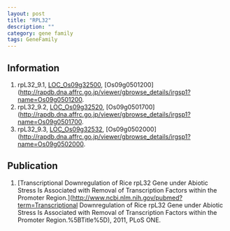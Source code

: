 ```yaml
---
layout: post
title: "RPL32"
description: ""
category: gene family
tags: GeneFamily
---
```


## Information
1. rpL32_9.1, [LOC_Os09g32500](http://rice.plantbiology.msu.edu/cgi-bin/ORF_infopage.cgi?orf=LOC_Os09g32500), [Os09g0501200](http://rapdb.dna.affrc.go.jp/viewer/gbrowse_details/irgsp1?name=Os09g0501200.
2. rpL32_9.2, [LOC_Os09g32520](http://rice.plantbiology.msu.edu/cgi-bin/ORF_infopage.cgi?orf=LOC_Os09g32520), [Os09g0501700](http://rapdb.dna.affrc.go.jp/viewer/gbrowse_details/irgsp1?name=Os09g0501700.
3. rpL32_9.3, [LOC_Os09g32532](http://rice.plantbiology.msu.edu/cgi-bin/ORF_infopage.cgi?orf=LOC_Os09g32532), [Os09g0502000](http://rapdb.dna.affrc.go.jp/viewer/gbrowse_details/irgsp1?name=Os09g0502000.

## Publication
1. [Transcriptional Downregulation of Rice rpL32 Gene under Abiotic Stress Is Associated with Removal of Transcription Factors within the Promoter Region.](http://www.ncbi.nlm.nih.gov/pubmed?term=Transcriptional Downregulation of Rice rpL32 Gene under Abiotic Stress Is Associated with Removal of Transcription Factors within the Promoter Region.%5BTitle%5D), 2011, PLoS ONE.


